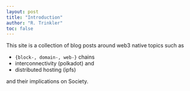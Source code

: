 ```yaml
---
layout: post
title: "Introduction"
author: "R. Trinkler"
toc: false
---
```


This site is a collection of blog posts around web3 native topics such as
- `{block-, domain-, web-}` chains
- interconnectivity (polkadot) and
- distributed hosting (ipfs)

and their implications on Society.
